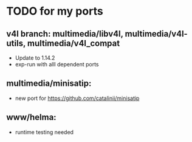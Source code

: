 # TODO for my ports

## v4l branch: multimedia/libv4l, multimedia/v4l-utils, multimedia/v4l_compat
- Update to 1.14.2
- exp-run with alll dependent ports

## multimedia/minisatip:
- new port for https://github.com/catalinii/minisatip

## www/helma:
- runtime testing needed

